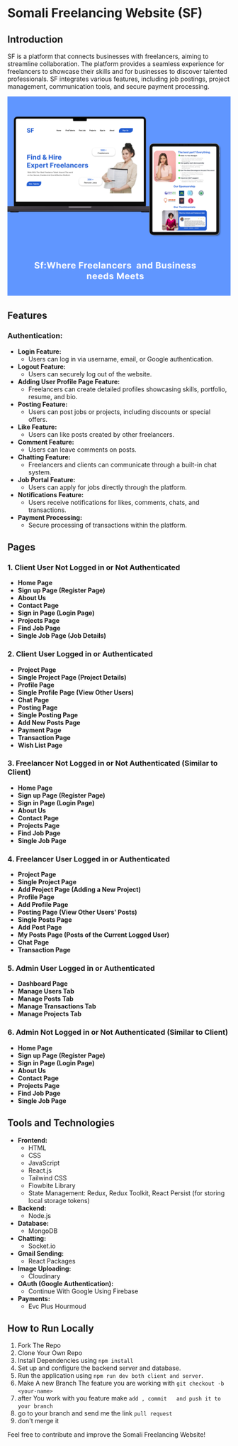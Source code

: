 # Somali Freelancing Website (SF)

## Introduction
SF is a platform that connects businesses with freelancers, aiming to streamline collaboration. The platform provides a seamless experience for freelancers to showcase their skills and for businesses to discover talented professionals. SF integrates various features, including job postings, project management, communication tools, and secure payment processing.

![Website Preview](/client/src/assets/webPreview.png)

## Features

### Authentication:
- **Login Feature:**
  - Users can log in via username, email, or Google authentication.
- **Logout Feature:**
  - Users can securely log out of the website.
- **Adding User Profile Page Feature:**
  - Freelancers can create detailed profiles showcasing skills, portfolio, resume, and bio.
- **Posting Feature:**
  - Users can post jobs or projects, including discounts or special offers.
- **Like Feature:**
  - Users can like posts created by other freelancers.
- **Comment Feature:**
  - Users can leave comments on posts.
- **Chatting Feature:**
  - Freelancers and clients can communicate through a built-in chat system.
- **Job Portal Feature:**
  - Users can apply for jobs directly through the platform.
- **Notifications Feature:**
  - Users receive notifications for likes, comments, chats, and transactions.
- **Payment Processing:**
  - Secure processing of transactions within the platform.

## Pages

### 1. Client User Not Logged in or Not Authenticated
- **Home Page**
- **Sign up Page (Register Page)**
- **About Us**
- **Contact Page**
- **Sign in Page (Login Page)**
- **Projects Page**
- **Find Job Page**
- **Single Job Page (Job Details)**

### 2. Client User Logged in or Authenticated
- **Project Page**
- **Single Project Page (Project Details)**
- **Profile Page**
- **Single Profile Page (View Other Users)**
- **Chat Page**
- **Posting Page**
- **Single Posting Page**
- **Add New Posts Page**
- **Payment Page**
- **Transaction Page**
- **Wish List Page**

### 3. Freelancer Not Logged in or Not Authenticated (Similar to Client)
- **Home Page**
- **Sign up Page (Register Page)**
- **Sign in Page (Login Page)**
- **About Us**
- **Contact Page**
- **Projects Page**
- **Find Job Page**
- **Single Job Page**

### 4. Freelancer User Logged in or Authenticated
- **Project Page**
- **Single Project Page**
- **Add Project Page (Adding a New Project)**
- **Profile Page**
- **Add Profile Page**
- **Posting Page (View Other Users' Posts)**
- **Single Posts Page**
- **Add Post Page**
- **My Posts Page (Posts of the Current Logged User)**
- **Chat Page**
- **Transaction Page**

### 5. Admin User Logged in or Authenticated
- **Dashboard Page**
- **Manage Users Tab**
- **Manage Posts Tab**
- **Manage Transactions Tab**
- **Manage Projects Tab**

### 6. Admin Not Logged in or Not Authenticated (Similar to Client)
- **Home Page**
- **Sign up Page (Register Page)**
- **Sign in Page (Login Page)**
- **About Us**
- **Contact Page**
- **Projects Page**
- **Find Job Page**
- **Single Job Page**

## Tools and Technologies
- **Frontend:**
  - HTML
  - CSS
  - JavaScript
  - React.js
  - Tailwind CSS
  - Flowbite Library
  - State Management: Redux, Redux Toolkit, React Persist (for storing local storage tokens)
- **Backend:**
  - Node.js
- **Database:**
  - MongoDB
- **Chatting:**
  - Socket.io
- **Gmail Sending:**
  - React Packages
- **Image Uploading:**
  - Cloudinary
- **OAuth (Google Authentication):**
  - Continue With Google Using Firebase
- **Payments:**
  - Evc Plus Hourmoud

## How to Run Locally
1. Fork The Repo
2. Clone Your Own Repo
3. Install  Dependencies using `npm install`
4. Set up and configure the backend server and database.
4. Run the application using `npm run dev both client and server`.
5. Make A new Branch The feature you are working with `git checkout -b <your-name>`
6. after You work with you feature  make `add , commit   and push it to your branch`
7. go to your branch and send me the link `pull request`
8. don't merge it 


Feel free to contribute and improve the Somali Freelancing Website!
